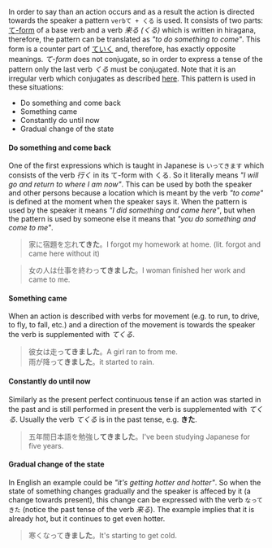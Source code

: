 In order to say than an action occurs and as a result the action is directed towards the speaker a pattern `verbて + くる` is used.  It consists of two parts: [て-form](52) of a base verb and a verb *来る (くる)* which is written in hiragana, therefore, the pattern can be translated as *"to do something to come"*. This form is a counter part of [ていく](116) and, therefore, has exactly opposite meanings.
*て-form* does not conjugate, so in order to express a tense of the pattern only the last verb *くる* must be conjugated. Note that it is an irregular verb which conjugates as described [here](162).
This pattern is used in these situations:
- Do something and come back
- Something came
- Constantly do until now
- Gradual change of the state
#### Do something and come back
One of the first expressions which is taught in Japanese is `いってきます` which consists of the verb *行く* in its て-form with くる. So it literally means *"I will go and return to where I am now"*.
This can be used by both the speaker and other persons because a location which is meant by the verb *"to come"* is defined at the moment when the speaker says it. When the pattern is used by the speaker it means *"I did something and came here"*, but when the pattern is used by someone else it means that *"you do something and come to me"*.
>家に宿題を忘れ**てきた**。I forgot my homework at home. (lit. forgot and came here without it)

>女の人は仕事を終わっ**てきました**。I woman finished her work and came to me.
#### Something came
When an action is described with verbs for movement (e.g. to run, to drive, to fly, to fall, etc.) and a direction of the movement is towards the speaker the verb is supplemented with *てくる*.
>彼女は走っ**てきました**。A girl ran to from me.  
>雨が降って**きました**。it started to rain.
#### Constantly do until now
Similarly as the present perfect continuous tense if an action was started in the past and is still performed in present the verb is supplemented with *てくる*. Usually the verb *てくる* is in the past tense, e.g. **きた**.
>五年間日本語を勉強し**てきました**。I've been studying Japanese for five years.
#### Gradual change of the state
In English an example could be *"it's getting hotter and hotter"*. So when the state of something changes gradually and the speaker is affeced by it (a change towards present), this change can be expressed with the verb `なってきた` (notice the past tense of the verb *来る*). The example implies that it is already hot, but it continues to get even hotter.
>寒くなって**きました**。It's starting to get cold.